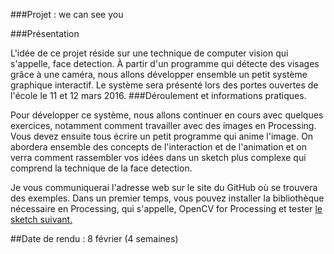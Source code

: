 ###Projet : we can see you

###Présentation

L'idée de ce projet réside sur une technique de computer vision qui s'appelle, face detection. À partir d'un programme qui détecte des visages grâce à une caméra, nous allons développer ensemble un petit système graphique interactif. Le système sera présenté lors des portes ouvertes de l'école le 11 et 12 mars 2016.
###Déroulement et informations pratiques.

Pour développer ce système, nous allons continuer en cours avec quelques exercices, notamment comment travailler avec des images en Processing. Vous devez ensuite tous écrire un petit programme qui anime l'image. On abordera ensemble des concepts de l'interaction et de l'animation et on verra comment rassembler vos idées dans un sketch plus complexe qui comprend la technique de la face detection. 

Je vous communiquerai l'adresse web sur le site du GitHub où se trouvera des exemples. Dans un premier temps, vous pouvez installer la bibliothèque nécessaire en Processing, qui s'appelle, OpenCV for Processing et tester [le sketch suivant.](https://github.com/FreeArtBureau/DesigningPrograms/blob/master/07_IMAGE/e_COMPUTER_VISION/OPEN_CV/a_FaceDetect_Simple_01/a_FaceDetect_Simple_01.pde)


##Date de rendu : 8 février (4 semaines)

